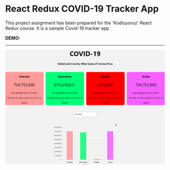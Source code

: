 # React Redux COVID-19 Tracker App

This project assignment has been prepared for the 'Kodluyoruz' React Redux course. It is a sample Covid-19 tracker app

**DEMO:**

---

![preview](prev1.png)